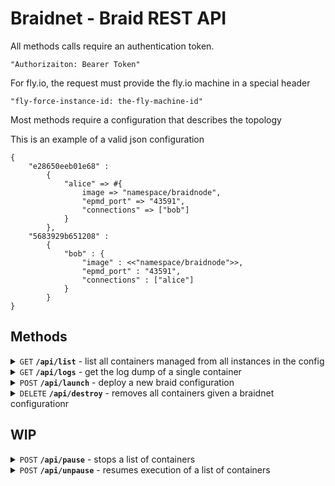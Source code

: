# Braidnet - Braid REST API

All methods calls require an authentication token.

    "Authorizaiton: Bearer Token"

For fly.io, the request must provide the fly.io machine in a special header

    "fly-force-instance-id: the-fly-machine-id"

Most methods require a configuration that describes the topology

This is an example of a valid json configuration

    {
        "e28650eeb01e68" :
            {
                "alice" => #{
                    image => "namespace/braidnode",
                    "epmd_port" => "43591",
                    "connections" => ["bob"]
                }
            },
        "5683929b651208" :
            {
                "bob" : {
                    "image" : <<"namespace/braidnode">>,
                    "epmd_port" : "43591",
                    "connections" : ["alice"]
                }
            }
    }

## Methods

<details>
 <summary><code>GET</code> <code><b>/api/list</b></code> - list all containers managed from all instances in the config</summary>

##### Parameters

Braid configuration for braidnet in json format.

##### Responses

> | http code     | content-type                      | response                                              |
> |---------------|-----------------------------------|------------------------------------------------------|
> | `200`         | `application/json`   | `json list`|
    [
        { "5683929b651208" :
            [
                {
                    "id": "b61241b0t5...",
                    "image": "local/braidnode",
                    "name": "bobby",
                    "status": "unknown"
                },
                {
                    "id": "n34hgf934gn...",
                    "image": "local/bigmac",
                    "name": "chad",
                    "status": "running"
                }
            ]
        },
        { "e28650eeb01e68" :
            [...]
        }
    ]
</details>

<details>
 <summary><code>GET</code> <code><b>/api/logs</b></code> - get the log dump of a single container</summary>

##### Parameters

> | name      |  type     | data type               | description                                                           |
> |-----------|-----------|-------------------------|-----------------------------------------------------------------------|
> | `container-id`  |  required | query string   |  The ID of the container |

##### Responses

> | http code     | content-type                      | response                                              |
> |---------------|-----------------------------------|------------------------------------------------------|
> | `200`         | `application/json`   | `a simple string`|
> | `400`         | `...`   | `...`|
> | `404`         | `...`   | `...`|


</details>

<details>
 <summary><code>POST</code> <code><b>/api/launch</b></code> - deploy a new braid configuration</summary>

##### Parameters

Braid configuration for braidnet in json format.

##### Responses

> | http code     | content-type  |   response                                              |
> |---------------|--------------|----------
> | `200`         | `application/json`   | `"ok"`

</details>

<details>
 <summary><code>DELETE</code> <code><b>/api/destroy</b></code> - removes all containers given a braidnet configurationr</summary>

This issues an ordered shutdown while deleting all internal data about the container.

##### Responses

> | http code     | content-type  |   response                                              |
> |---------------|--------------|----------
> | `200`         | `application/json`   | `"ok"`

</details>

## WIP

<details>
 <summary><code>POST</code> <code><b>/api/pause</b></code> - stops a list of containers</summary>

##### Parameters

    [container_a, container_b]


##### Responses

> | http code     | content-type  |   response                                              |
> |---------------|--------------|----------
> | `200`         | `application/json`   | `"ok"`

</details>

<details>
 <summary><code>POST</code> <code><b>/api/unpause</b></code> - resumes execution of a list of containers</summary>

##### Parameters

    [container_a, container_b]


##### Responses

> | http code     | content-type  |   response                                              |
> |---------------|--------------|----------
> | `200`         | `application/json`   | `"ok"`

</details>